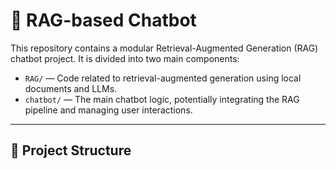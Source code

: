 # 🧠 RAG-based Chatbot

This repository contains a modular Retrieval-Augmented Generation (RAG) chatbot project. It is divided into two main components:

- `RAG/` — Code related to retrieval-augmented generation using local documents and LLMs.
- `chatbot/` — The main chatbot logic, potentially integrating the RAG pipeline and managing user interactions.

---

## 📁 Project Structure

